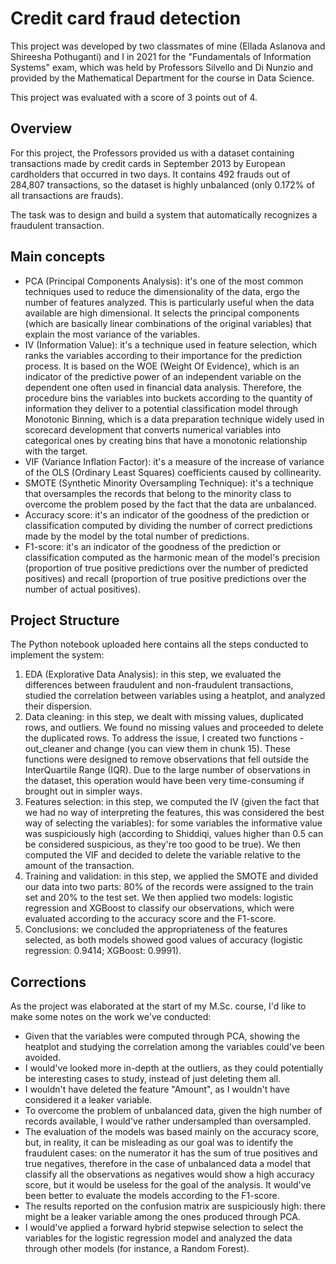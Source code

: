 # Credit card fraud detection

This project was developed by two classmates of mine (Ellada Aslanova and Shireesha Pothuganti) and I in 2021 for the "Fundamentals of Information Systems" exam, which was held by Professors Silvello and Di Nunzio and provided by the Mathematical Department for the course in Data Science.

This project was evaluated with a score of 3 points out of 4.

## Overview

For this project, the Professors provided us with a dataset containing transactions made by credit cards in September 2013 by European cardholders that occurred in two days. It contains 492 frauds out of 284,807 transactions, so the dataset is highly unbalanced (only 0.172% of all transactions are frauds).

The task was to design and build a system that automatically recognizes a fraudulent transaction.

## Main concepts

- PCA (Principal Components Analysis): it's one of the most common techniques used to reduce the dimensionality of the data, ergo the number of features analyzed. This is particularly useful when the data available are high dimensional. It selects the principal components (which are basically linear combinations of the original variables) that explain the most variance of the variables.
- IV (Information Value): it's a technique used in feature selection, which ranks the variables according to their importance for the prediction process. It is based on the WOE (Weight Of Evidence), which is an indicator of the predictive power of an independent variable on the dependent one often used in financial data analysis. Therefore, the procedure bins the variables into buckets according to the quantity of information they deliver to a potential classification model through Monotonic Binning, which is a data preparation technique widely used in scorecard development that converts numerical variables into categorical ones by creating bins that have a monotonic relationship with the target.
- VIF (Variance Inflation Factor): it's a measure of the increase of variance of the OLS (Ordinary Least Squares) coefficients caused by collinearity.
- SMOTE (Synthetic Minority Oversampling Technique): it's a technique that oversamples the records that belong to the minority class to overcome the problem posed by the fact that the data are unbalanced.
- Accuracy score: it's an indicator of the goodness of the prediction or classification computed by dividing the number of correct predictions made by the model by the total number of predictions.
- F1-score: it's an indicator of the goodness of the prediction or classification computed as the harmonic mean of the model's precision (proportion of true positive predictions over the number of predicted positives) and recall (proportion of true positive predictions over the number of actual positives).


## Project Structure

The Python notebook uploaded here contains all the steps conducted to implement the system:
1. EDA (Explorative Data Analysis): in this step, we evaluated the differences between fraudulent and non-fraudulent transactions, studied the correlation between variables using a heatplot, and analyzed their dispersion.
2. Data cleaning: in this step, we dealt with missing values, duplicated rows, and outliers. We found no missing values and proceeded to delete the duplicated rows. To address the issue, I created two functions - out_cleaner and change (you can view them in chunk 15). These functions were designed to remove observations that fell outside the InterQuartile Range (IQR). Due to the large number of observations in the dataset, this operation would have been very time-consuming if brought out in simpler ways.
3. Features selection: in this step, we computed the IV (given the fact that we had no way of interpreting the features, this was considered the best way of selecting the variables): for some variables the informative value was suspiciously high (according to Shiddiqi, values higher than 0.5 can be considered suspicious, as they're too good to be true). We then computed the VIF and decided to delete the variable relative to the amount of the transaction.
4. Training and validation: in this step, we applied the SMOTE and divided our data into two parts: 80% of the records were assigned to the train set and 20% to the test set. We then applied two models: logistic regression and XGBoost to classify our observations, which were evaluated according to the accuracy score and the F1-score.
5. Conclusions: we concluded the appropriateness of the features selected, as both models showed good values of accuracy (logistic regression: 0.9414; XGBoost: 0.9991).

## Corrections

As the project was elaborated at the start of my M.Sc. course, I'd like to make some notes on the work we've conducted:

- Given that the variables were computed through PCA, showing the heatplot and studying the correlation among the variables could've been avoided.
- I would've looked more in-depth at the outliers, as they could potentially be interesting cases to study, instead of just deleting them all.
- I wouldn't have deleted the feature "Amount", as I wouldn't have considered it a leaker variable.
- To overcome the problem of unbalanced data, given the high number of records available, I would've rather undersampled than oversampled.
- The evaluation of the models was based mainly on the accuracy score, but, in reality, it can be misleading as our goal was to identify the fraudulent cases: on the numerator it has the sum of true positives and true negatives, therefore in the case of unbalanced data a model that classify all the observations as negatives would show a high accuracy score, but it would be useless for the goal of the analysis. It would've been better to evaluate the models according to the F1-score.
- The results reported on the confusion matrix are suspiciously high: there might be a leaker variable among the ones produced through PCA.
- I would've applied a forward hybrid stepwise selection to select the variables for the logistic regression model and analyzed the data through other models (for instance, a Random Forest). 






